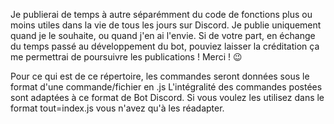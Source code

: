 Je publierai de temps à autre séparémment du code de fonctions plus ou moins utiles dans la vie de tous les jours sur Discord. 
Je publie uniquement quand je le souhaite, ou quand j'en ai l'envie. 
Si de votre part, en échange du temps passé au développement du bot, pouviez laisser la créditation ça me permettrai de poursuivre les publications ! Merci ! 😉

Pour ce qui est de ce répertoire, les commandes seront données sous le format d'une commande/fichier en .js
L'intégralité des commandes postées sont adaptées à ce format de Bot Discord. Si vous voulez les utilisez dans le format tout=index.js vous n'avez qu'à les réadapter.

